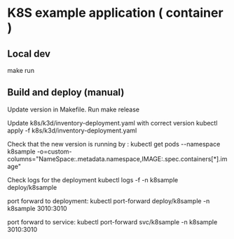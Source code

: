 # K8S example application ( container )

## Local dev

make run

## Build and deploy (manual)

Update version in Makefile. Run
make release

Update k8s/k3d/inventory-deployment.yaml with correct version
kubectl apply -f k8s/k3d/inventory-deployment.yaml

Check that the new version is running by :
kubectl get pods --namespace k8sample  -o=custom-columns="NameSpace:.metadata.namespace,IMAGE:.spec.containers[*].image"

Check logs for the deployment
kubectl logs -f -n k8sample deploy/k8sample

port forward to deployment:
kubectl port-forward deploy/k8sample  -n k8sample  3010:3010

port forward to service:
kubectl port-forward svc/k8sample  -n k8sample  3010:3010
